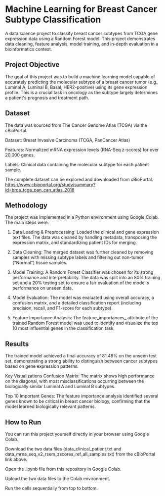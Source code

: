 # Machine Learning for Breast Cancer Subtype Classification
A data science project to classify breast cancer subtypes from TCGA gene expression data using a Random Forest model. This project demonstrates data cleaning, feature analysis, model training, and in-depth evaluation in a bioinformatics context.

## Project Objective
The goal of this project was to build a machine learning model capable of accurately predicting the molecular subtype of a breast cancer tumor (e.g., Luminal A, Luminal B, Basal, HER2-positive) using its gene expression profile. This is a crucial task in oncology as the subtype largely determines a patient's prognosis and treatment path.

## Dataset
The data was sourced from The Cancer Genome Atlas (TCGA) via the cBioPortal.

Dataset: Breast Invasive Carcinoma (TCGA, PanCancer Atlas)

Features: Normalized mRNA expression levels (RNA-Seq z-scores) for over 20,000 genes.

Labels: Clinical data containing the molecular subtype for each patient sample.

The complete dataset can be explored and downloaded from cBioPortal.
https://www.cbioportal.org/study/summary?id=brca_tcga_pan_can_atlas_2018

## Methodology
The project was implemented in a Python environment using Google Colab. The main steps were:

1. Data Loading & Preprocessing: Loaded the clinical and gene expression text files. The data was cleaned by handling metadata, transposing the expression matrix, and standardizing patient IDs for merging.

2. Data Cleaning: The merged dataset was further cleaned by removing samples with missing subtype labels and filtering out non-tumor ("Normal") tissue samples.

3. Model Training: A Random Forest Classifier was chosen for its strong performance and interpretability. The data was split into an 80% training set and a 20% testing set to ensure a fair evaluation of the model's performance on unseen data.

4. Model Evaluation: The model was evaluated using overall accuracy, a confusion matrix, and a detailed classification report (including precision, recall, and F1-score for each subtype).

5. Feature Importance Analysis: The feature_importances_ attribute of the trained Random Forest model was used to identify and visualize the top 10 most influential genes in the classification task.

## Results
The trained model achieved a final accuracy of 81.48% on the unseen test set, demonstrating a strong ability to distinguish between cancer subtypes based on gene expression patterns.

Key Visualizations
Confusion Matrix: The matrix shows high performance on the diagonal, with most misclassifications occurring between the biologically similar Luminal A and Luminal B subtypes.

Top 10 Important Genes: The feature importance analysis identified several genes known to be critical in breast cancer biology, confirming that the model learned biologically relevant patterns.

## How to Run
You can run this project yourself directly in your browser using Google Colab.

Download the two data files (data_clinical_patient.txt and data_mrna_seq_v2_rsem_zscores_ref_all_samples.txt) from the cBioPortal link above.

Open the .ipynb file from this repository in Google Colab.

Upload the two data files to the Colab environment.

Run the cells sequentially from top to bottom.
